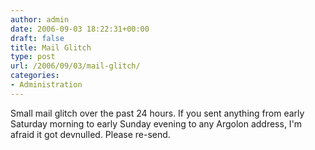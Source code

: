 ```yaml
---
author: admin
date: 2006-09-03 18:22:31+00:00
draft: false
title: Mail Glitch
type: post
url: /2006/09/03/mail-glitch/
categories:
- Administration
---
```


Small mail glitch over the past 24 hours. If you sent anything from early Saturday morning to early Sunday evening to any Argolon address, I'm afraid it got devnulled. Please re-send.
